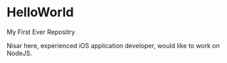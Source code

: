 # HelloWorld
My First Ever Repositry

Nisar here, experienced iOS application developer, would like to work on NodeJS.
